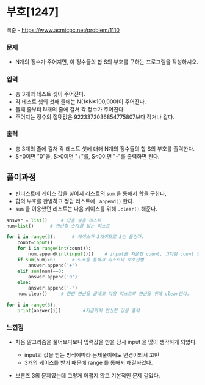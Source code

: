 # 부호[1247]

백준 - https://www.acmicpc.net/problem/1110



### 문제

-  N개의 정수가 주어지면, 이 정수들의 합 S의 부호를 구하는 프로그램을 작성하시오.



### 입력

- 총 3개의 테스트 셋이 주어진다.
- 각 테스트 셋의 첫째 줄에는 N(1≤N≤100,000)이 주어진다.
- 둘째 줄부터 N개의 줄에 걸쳐 각 정수가 주어진다.
- 주어지는 정수의 절댓값은 9223372036854775807보다 작거나 같다.

### 출력

- 총 3개의 줄에 걸쳐 각 테스트 셋에 대해 N개의 정수들의 합 S의 부호를 출력한다.
- S=0이면 "0"을, S>0이면 "+"를, S<0이면 "-"를 출력하면 된다.

## 풀이과정



- 빈리스트에 케이스 값을 넣어서 리스트의  `sum` 을 통해서 합을 구한다,
- 합의 부호를 판별하고 정답 리스트에 `.append()` 한다.
- `sum` 을 이용했던 리스트는 다음 케이스를 위해 `.clear()`  해준다.



```python
answer = list()     # 답을 넣을 리스트
num=list()      # 연산할 숫자를 넣는 리스트

for i in range(3):      # 케이스가 3개이므로 3번 돌린다.
    count=input()
    for i in range(int(count)):
        num.append(int(input()))    # input를 처음엔 count, 그다음 count 만큼 값을 받는다.
    if sum(num)>0:      # sum을 통해서 리스트의 부호판별
        answer.append('+')
    elif sum(num)==0:
        answer.append('0')
    else:
        answer.append('-')    
    num.clear()     # 한번 연산을 끝내고 다음 리스트의 연산을 위해 clear한다.             

for i in range(3):
    print(answer[i])        #지금까지 연산한 값을 출력 

```



### 느낀점

- 처음 알고리즘을 풀어보다보니 입력값을 받을 당시 input 을 많이 생각하게 되었다. 

  - input의 값을 받는 방식에따라 문제풀이에도 변경이되서 고민 
  - 3개의 케이스를 받기 때문에 range 를 통해서 해결하였다.

  

- 브론즈 3의 문제였는데 그렇게 어렵지 않고 기본적인 문제 같았다.